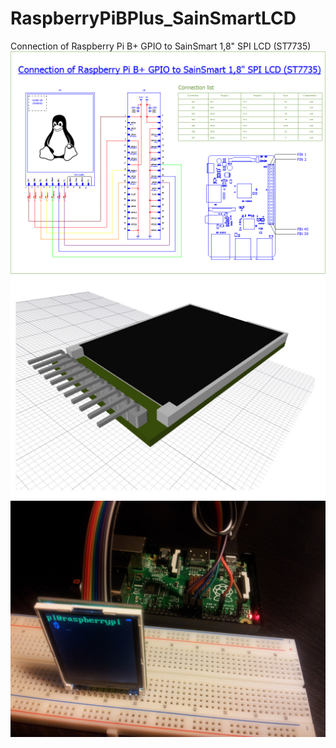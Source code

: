 # RaspberryPiBPlus_SainSmartLCD
Connection of Raspberry Pi B+ GPIO to SainSmart 1,8" SPI LCD (ST7735)
![Drawing](https://raw.githubusercontent.com/DanielPa/RaspberryPiBPlus_SainSmartLCD/master/RaspberryPiBPlus_SainSmartLCD.gif)
![3D Model](https://raw.githubusercontent.com/DanielPa/RaspberryPiBPlus_SainSmartLCD/master/AxometricView.jpg)
![Example](https://raw.githubusercontent.com/DanielPa/RaspberryPiBPlus_SainSmartLCD/master/Example.jpg)
